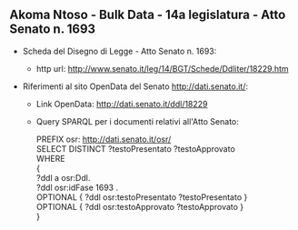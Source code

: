 ## Akoma Ntoso - Bulk Data - 14a legislatura - Atto Senato n. 1693 ##

* Scheda del Disegno di Legge - Atto Senato n. 1693:
	* http url: http://www.senato.it/leg/14/BGT/Schede/Ddliter/18229.htm

* Riferimenti al sito OpenData del Senato http://dati.senato.it/:
	* Link OpenData: http://dati.senato.it/ddl/18229
	* Query SPARQL per i documenti relativi all'Atto Senato:

        PREFIX osr: <http://dati.senato.it/osr/>  
		SELECT DISTINCT ?testoPresentato ?testoApprovato  
		WHERE  
		{  
		    ?ddl a osr:Ddl.  
		    ?ddl osr:idFase 1693 .  
		    OPTIONAL { ?ddl osr:testoPresentato ?testoPresentato }  
		    OPTIONAL { ?ddl osr:testoApprovato ?testoApprovato }  
		}
		